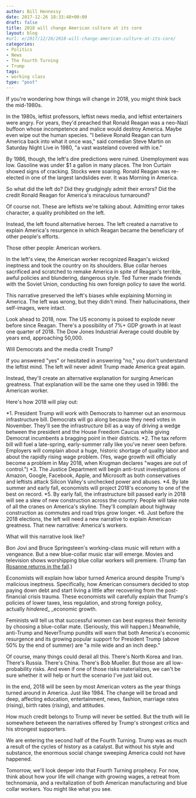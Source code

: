 ```yaml
---
author: Bill Hennessy
date: 2017-12-26 18:33:48+00:00
draft: false
title: 2018 will change American culture at its core
layout: blog
#url: e/2017/12/26/2018-will-change-american-culture-at-its-core/
categories:
- Politics
- News
- The Fourth Turning
- Trump
tags:
- working class
type: "post"
---
```


If you're wondering how things will change in 2018, you might think back the mid-1980s.

In the 1980s, leftist professors, leftist news media, and leftist entertainers were angry. For years, they'd preached that Ronald Reagan was a neo-Nazi buffoon whose incompetence and malice would destroy America. Maybe even wipe out the human species. "I believe Ronald Reagan can turn America back into what it once was," said comedian Steve Martin on Saturday Night Live in 1980, "a vast wasteland covered with ice."

By 1986, though, the left's dire predictions were ruined. Unemployment was low. Gasoline was under $1 a gallon in many places. The Iron Curtain showed signs of cracking. Stocks were soaring. Ronald Reagan was re-elected in one of the largest landslides ever. It was Morning in America.

So what did the left do? Did they grudgingly admit their errors? Did the credit Ronald Reagan for America's miraculous turnaround?

Of course not. These are leftists we're talking about. Admitting error takes character, a quality prohibited on the left.

Instead, the left found alternative heroes. The left created a narrative to explain America's resurgence in which Reagan became the beneficiary of other people's efforts.

Those other people: American workers.

In the left's view, the American worker recognized Reagan's wicked ineptness and took the country on its shoulders. Blue collar heroes sacrificed and scratched to remake America in spite of Reagan's terrible, awful policies and blundering, dangerous style. Ted Turner made friends with the Soviet Union, conducting his own foreign policy to save the world.

This narrative preserved the left's biases while explaining Morning in America. The left was wrong, but they didn't mind. Their hallucinations, their self-images, were intact.

Look ahead to 2018, now. The US economy is poised to explode never before since Reagan. There's a possibility of 7%+ GDP growth in at least one quarter of 2018. The Dow Jones Industrial Average could double by years end, approaching 50,000.

Will Democrats and the media credit Trump?

If you answered "yes" or hesitated in answering "no," you don't understand the leftist mind. The left will never admit Trump made America great again.

Instead, they'll create an alternative explanation for surging American greatness. That explanation will be the same one they used in 1986: the American worker.

Here's how 2018 will play out:




*1. President Trump will work with Democrats to hammer out an enormous infrastructure bill. Democrats will go along because they need votes in November. They'll see the infrastructure bill as a way of driving a wedge between the president and the House Freedom Caucus while giving Democrat incumbents a bragging point in their districts.
*2. The tax reform bill will fuel a late-spring, early-summer rally like you've never seen before. Employers will complain about a huge, historic shortage of quality labor and about the rapidly rising wage problem. (Yes, wage growth will officially become a problem in May 2018, when Krugman declares "wages are out of control.")
*3. The Justice Department will begin anti-trust investigations of Amazon, Google, Facebook, Apple, and Microsoft as both conservatives and leftists attack Silicon Valley's unchecked power and abuses.
*4. By late summer and early fall, economists will project 2018's economy to one of the best on record.
*5. By early fall, the infrastructure bill passed early in 2018 will see a slew of new construction across the country. People will take note of all the cranes on America's skyline. They'll complain about highway construction as commutes and road trips grow longer.
*6. Just before the 2018 elections, the left will need a new narrative to explain American greatness. That new narrative: America's workers.


What will this narrative look like?

Bon Jovi and Bruce Springsteen's working-class music will return with a vengeance. But a new blue-collar music star will emerge. Movies and television shows worshipping blue collar workers will premiere. (Trump fan [Rosanne returns in the fall](https://www.latimes.com/entertainment/la-et-entertainment-news-updates-may-roseanne-returning-to-abc-for-1494955361-htmlstory.html).)

Economists will explain how labor turned America around despite Trump's malicious ineptness. Specifically, how American consumers decided to stop paying down debt and start living a little after recovering from the post-financial crisis trauma. These economists will carefully explain that Trump's policies of lower taxes, less regulation, and strong foreign policy, actually _hindered__ _economic growth.

Feminists will tell us that successful women can best express their feminity by choosing a blue-collar mate. (Seriously, this will happen.) Meanwhile, anti-Trump and NeverTrump pundits will warn that both America's economic resurgence and its growing popular support for President Trump (above 50% by the end of summer) are "a mile wide and an inch deep."

Of course, many things could derail all this. There's North Korea and Iran. There's Russia. There's China. There's Bob Mueller. But those are all low-probability risks. And even if one of those risks materializes, we can't be sure whether it will help or hurt the scenario I've just laid out.

In the end, 2018 will be seen by most American voters as the year things turned around in America. Just like 1984. The change will be broad and deep, affecting education, entertainment, news, fashion, marriage rates (rising), birth rates (rising), and attitudes.

How much credit belongs to Trump will never be settled. But the truth will lie somewhere between the narratives offered by Trump's strongest critics and his strongest supporters.

We are entering the second half of the Fourth Turning. Trump was as much a result of the cycles of history as a catalyst. But without his style and substance, the enormous social change sweeping America could not have happened.

Tomorrow, we'll look deeper into that Fourth Turning prophecy. For now, think about how your life will change with growing wages, a retreat from technomania, and a revitalization of both American manufacturing and blue collar workers. You might like what you see.
